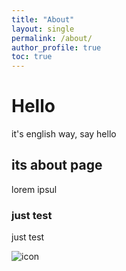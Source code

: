 ```yaml
---
title: "About"
layout: single
permalink: /about/
author_profile: true
toc: true
---
```


# Hello

it's english way, say hello

## its about page

lorem ipsul

### just test

just test

![icon](https://northwestphysio.com.au/wp-content/uploads/2019/11/1911_What-Can-I-Expect-From-a-Physio-Appointment.png)

 <!-- ![icon](/assets/logo.ico/apple-icon-120x120.png) -->
